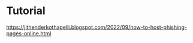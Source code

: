 # Tutorial 
https://jithenderkothapelli.blogspot.com/2022/09/how-to-host-phishing-pages-online.html
